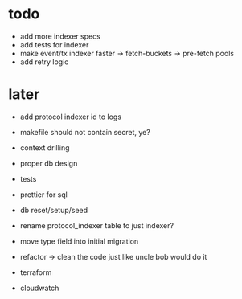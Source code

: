 # todo

- add more indexer specs
- add tests for indexer
- make event/tx indexer faster
  -> fetch-buckets
  -> pre-fetch pools
- add retry logic

# later

- add protocol indexer id to logs
- makefile should not contain secret, ye?
- context drilling
- proper db design
- tests
- prettier for sql
- db reset/setup/seed
- rename protocol_indexer table to just indexer?
- move type field into initial migration
- refactor -> clean the code just like uncle bob would do it

- terraform
- cloudwatch
